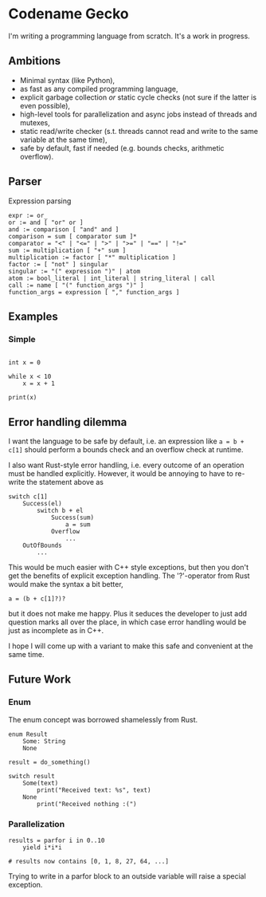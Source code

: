 # Codename Gecko

I'm writing a programming language from scratch. It's a work in progress.

## Ambitions

* Minimal syntax (like Python),
* as fast as any compiled programming language,
* explicit garbage collection *or* static cycle checks (not sure if the latter is even possible),
* high-level tools for parallelization and async jobs instead of threads and mutexes,
* static read/write checker (s.t. threads cannot read and write to the same variable at the same time),
* safe by default, fast if needed (e.g. bounds checks, arithmetic overflow).

## Parser

Expression parsing


    expr := or_
    or := and [ "or" or ]
    and := comparison [ "and" and ]
    comparison = sum [ comparator sum ]*
    comparator = "<" | "<=" | ">" | ">=" | "==" | "!="
    sum := multiplication [ "+" sum ]
    multiplication := factor [ "*" multiplication ]
    factor := [ "not" ] singular
    singular := "(" expression ")" | atom
    atom := bool_literal | int_literal | string_literal | call
    call := name [ "(" function_args ")" ]
    function_args = expression [ "," function_args ]

## Examples

### Simple

```

int x = 0

while x < 10
    x = x + 1

print(x)

```

## Error handling dilemma

I want the language to be safe by default, i.e. an expression like ``a = b + c[1]``
should perform a bounds check and an overflow check at runtime.

I also want Rust-style error handling, i.e. every outcome of an operation must be handled
explicitly. However, it would be annoying to have to re-write the statement above as

```
switch c[1]
    Success(el)
        switch b + el
            Success(sum)
                a = sum
            Overflow
                ...
    OutOfBounds
        ...
```

This would be much easier with C++ style exceptions, but then you don't get the benefits of explicit exception handling. The '?'-operator from Rust would make the syntax a bit better,

```
a = (b + c[1]?)?
```

but it does not make me happy. Plus it seduces the developer to just add question marks all over the place, in which case error handling would be just as incomplete as in C++.

I hope I will come up with a variant to make this safe and convenient at the same time.

## Future Work

### Enum

The enum concept was borrowed shamelessly from Rust.

```
enum Result
    Some: String
    None

result = do_something()

switch result
    Some(text)
        print("Received text: %s", text)
    None
        print("Received nothing :(")
```

### Parallelization

```
results = parfor i in 0..10
    yield i*i*i

# results now contains [0, 1, 8, 27, 64, ...]

```

Trying to write in a parfor block to an outside variable will raise a special exception.
